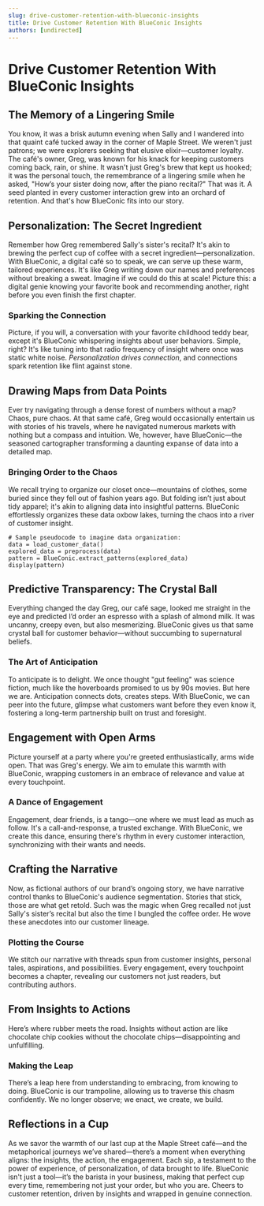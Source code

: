 ```yaml
---
slug: drive-customer-retention-with-blueconic-insights
title: Drive Customer Retention With BlueConic Insights
authors: [undirected]
---
```



# Drive Customer Retention With BlueConic Insights

## The Memory of a Lingering Smile

You know, it was a brisk autumn evening when Sally and I wandered into that quaint café tucked away in the corner of Maple Street. We weren't just patrons; we were explorers seeking that elusive elixir—customer loyalty. The café's owner, Greg, was known for his knack for keeping customers coming back, rain, or shine. It wasn't just Greg's brew that kept us hooked; it was the personal touch, the remembrance of a lingering smile when he asked, "How’s your sister doing now, after the piano recital?" That was it. A seed planted in every customer interaction grew into an orchard of retention. And that's how BlueConic fits into our story.

## Personalization: The Secret Ingredient

Remember how Greg remembered Sally's sister's recital? It's akin to brewing the perfect cup of coffee with a secret ingredient—personalization. With BlueConic, a digital café so to speak, we can serve up these warm, tailored experiences. It's like Greg writing down our names and preferences without breaking a sweat. Imagine if we could do this at scale! Picture this: a digital genie knowing your favorite book and recommending another, right before you even finish the first chapter.

### Sparking the Connection

Picture, if you will, a conversation with your favorite childhood teddy bear, except it's BlueConic whispering insights about user behaviors. Simple, right? It's like tuning into that radio frequency of insight where once was static white noise. *Personalization drives connection*, and connections spark retention like flint against stone.

## Drawing Maps from Data Points

Ever try navigating through a dense forest of numbers without a map? Chaos, pure chaos. At that same café, Greg would occasionally entertain us with stories of his travels, where he navigated numerous markets with nothing but a compass and intuition. We, however, have BlueConic—the seasoned cartographer transforming a daunting expanse of data into a detailed map.

### Bringing Order to the Chaos

We recall trying to organize our closet once—mountains of clothes, some buried since they fell out of fashion years ago. But folding isn’t just about tidy apparel; it's akin to aligning data into insightful patterns. BlueConic effortlessly organizes these data oxbow lakes, turning the chaos into a river of customer insight.

```plaintext
# Sample pseudocode to imagine data organization:
data = load_customer_data()
explored_data = preprocess(data)
pattern = BlueConic.extract_patterns(explored_data)
display(pattern)
```

## Predictive Transparency: The Crystal Ball

Everything changed the day Greg, our café sage, looked me straight in the eye and predicted I’d order an espresso with a splash of almond milk. It was uncanny, creepy even, but also mesmerizing. BlueConic gives us that same crystal ball for customer behavior—without succumbing to supernatural beliefs.

### The Art of Anticipation

To anticipate is to delight. We once thought "gut feeling" was science fiction, much like the hoverboards promised to us by 90s movies. But here we are. Anticipation connects dots, creates steps. With BlueConic, we can peer into the future, glimpse what customers want before they even know it, fostering a long-term partnership built on trust and foresight.

## Engagement with Open Arms

Picture yourself at a party where you're greeted enthusiastically, arms wide open. That was Greg's energy. We aim to emulate this warmth with BlueConic, wrapping customers in an embrace of relevance and value at every touchpoint.

### A Dance of Engagement

Engagement, dear friends, is a tango—one where we must lead as much as follow. It's a call-and-response, a trusted exchange. With BlueConic, we create this dance, ensuring there's rhythm in every customer interaction, synchronizing with their wants and needs.

## Crafting the Narrative

Now, as fictional authors of our brand’s ongoing story, we have narrative control thanks to BlueConic's audience segmentation. Stories that stick, those are what get retold. Such was the magic when Greg recalled not just Sally's sister’s recital but also the time I bungled the coffee order. He wove these anecdotes into our customer lineage.

### Plotting the Course

We stitch our narrative with threads spun from customer insights, personal tales, aspirations, and possibilities. Every engagement, every touchpoint becomes a chapter, revealing our customers not just readers, but contributing authors.

## From Insights to Actions

Here’s where rubber meets the road. Insights without action are like chocolate chip cookies without the chocolate chips—disappointing and unfulfilling.

### Making the Leap

There’s a leap here from understanding to embracing, from knowing to doing. BlueConic is our trampoline, allowing us to traverse this chasm confidently. We no longer observe; we enact, we create, we build.

## Reflections in a Cup

As we savor the warmth of our last cup at the Maple Street café—and the metaphorical journeys we’ve shared—there’s a moment when everything aligns: the insights, the action, the engagement. Each sip, a testament to the power of experience, of personalization, of data brought to life. BlueConic isn't just a tool—it’s the barista in your business, making that perfect cup every time, remembering not just your order, but who you are. Cheers to customer retention, driven by insights and wrapped in genuine connection.